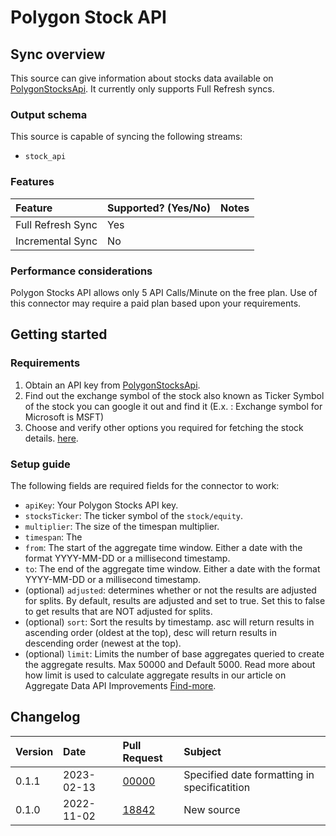 # Polygon Stock API

## Sync overview

This source can give information about stocks data available on 
[PolygonStocksApi](https://polygon.io). It currently only supports Full Refresh
syncs.

### Output schema

This source is capable of syncing the following streams:

* `stock_api`

### Features

| Feature           | Supported? \(Yes/No\) | Notes                                                   |
|:------------------|:----------------------|:--------------------------------------------------------|
| Full Refresh Sync | Yes                   |                                                         |
| Incremental Sync  | No                    |                                                         |

### Performance considerations

Polygon Stocks API allows only 5 API Calls/Minute on the free plan. Use of this connector
may require a paid plan based upon your requirements.

## Getting started

### Requirements

1. Obtain an API key from [PolygonStocksApi](https://polygon.io).
2. Find out the exchange symbol of the stock also known as Ticker Symbol of the stock you can google it out and find it (E.x. : Exchange symbol for Microsoft is MSFT)
3. Choose and verify other options you required for fetching the stock details. [here](https://polygon.io/docs/stocks/get_v2_aggs_ticker__stocksticker__range__multiplier___timespan___from___to).

### Setup guide

The following fields are required fields for the connector to work:
- `apiKey`: Your Polygon Stocks API key.
- `stocksTicker`: The ticker symbol of the `stock/equity`.
- `multiplier`: The size of the timespan multiplier.
- `timespan`: The 
- `from`: The start of the aggregate time window. Either a date with the format YYYY-MM-DD or a millisecond timestamp.
- `to`: The end of the aggregate time window. Either a date with the format YYYY-MM-DD or a millisecond timestamp.
- (optional) `adjusted`: determines whether or not the results are adjusted for splits. By default, results are adjusted and set to true. Set this to false to get results that are NOT adjusted for splits.
- (optional) `sort`: Sort the results by timestamp. asc will return results in ascending order (oldest at the top), desc will return results in descending order (newest at the top).
- (optional) `limit`: Limits the number of base aggregates queried to create the aggregate results. Max 50000 and Default 5000. Read more about how limit is used to calculate aggregate results in our article on Aggregate Data API Improvements [Find-more](https://polygon.io/blog/aggs-api-updates/).





## Changelog

| Version | Date       | Pull Request                                             | Subject    |
|:--------|:-----------|:---------------------------------------------------------|:-----------|
| 0.1.1   | 2023-02-13 | [00000](https://github.com/airbytehq/airbyte/pull/00000) | Specified date formatting in specificatition  |
| 0.1.0   | 2022-11-02 | [18842](https://github.com/airbytehq/airbyte/pull/18842) | New source |
